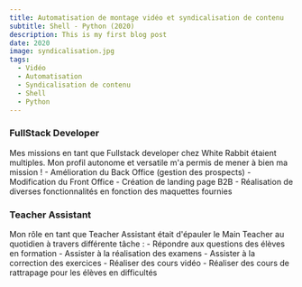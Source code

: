```yaml
---
title: Automatisation de montage vidéo et syndicalisation de contenu
subtitle: Shell - Python (2020)
description: This is my first blog post
date: 2020
image: syndicalisation.jpg
tags:
  - Vidéo
  - Automatisation
  - Syndicalisation de contenu
  - Shell
  - Python
---
```


<h3 class="mb-3 text-2xl font-bold font-heading">FullStack Developer </h3>
<p class="text-gray-500 leading-loose">
Mes missions en tant que Fullstack developer chez White Rabbit étaient multiples.
Mon profil autonome et versatile m'a permis de mener à bien ma mission !
  - Amélioration du Back Office (gestion des prospects)
  - Modification du Front Office
  - Création de landing page B2B
  - Réalisation de diverses fonctionnalités en fonction des maquettes fournies
</p> 
<h3 class="mt-5 mb-3 text-2xl font-bold font-heading">Teacher Assistant </h3>
<p class="text-gray-500 leading-loose">
Mon rôle en tant que Teacher Assistant était d'épauler le Main Teacher au quotidien à travers différente tâche :
- Répondre aux questions des élèves en formation
- Assister à la réalisation des examens
- Assister à la correction des exercices
- Réaliser des cours vidéo
- Réaliser des cours de rattrapage pour les élèves en difficultés
</p>
